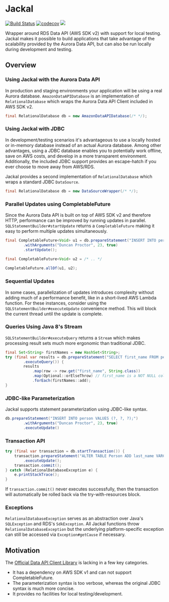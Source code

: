 # Jackal
[![Build Status](https://travis-ci.com/duncpro/jackal.svg?branch=master)](https://travis-ci.com/duncpro/jackal)
[![codecov](https://codecov.io/gh/duncpro/jackal/branch/master/graph/badge.svg?token=B5MZD14GUT)](https://codecov.io/gh/duncpro/jackal)
[![](https://jitpack.io/v/com.duncpro/jackal.svg)](https://jitpack.io/#com.duncpro/jackal)

Wrapper around RDS Data API (AWS SDK v2) with support for local testing.
Jackal makes it possible to build applications that take advantage of the scalability provided by the Aurora Data API,
but can also be run locally during development and testing.

## Overview
### Using Jackal with the Aurora Data API
In production and staging environments your application will be using
a real Aurora database. `AmazonDataAPIDatabase` is an implementation of `RelationalDatabase` which wraps
the Aurora Data API Client included in AWS SDK v2.
```java
final RelationalDatabase db = new AmazonDataAPIDatabase(/* */);
```
### Using Jackal with JDBC
In development/testing scenarios it's advantageous to use a locally hosted or in-memory database instead
of an actual Aurora database. Among other advantages, using a JDBC database enables you to potentially work offline,
save on AWS costs, and develop in a more transparent environment. Additionally, the included JDBC support
provides an escape-hatch if you ever choose to move away from AWS/RDS.

Jackal provides a second implementation of `RelationalDatabase`
which wraps a standard JDBC `DataSource`. 
```java
final RelationalDatabase db = new DataSourceWrapper(/* */);
```
### Parallel Updates using CompletableFuture
Since the Aurora Data API is built on top of AWS SDK v2 and therefore HTTP, performance can be improved by running updates in parallel. 
`SQLStatementBuilder#startUpdate` returns a `CompletableFuture` making it easy to perform multiple updates
simultaneously.
```java
final CompletableFuture<Void> u1 = db.prepareStatement("INSERT INTO person VALUES (?, ?, ?);")
        .withArguments("Duncan Proctor", 23, true)
        .startUpdate();

final CompletableFuture<Void> u2 = /* .. */
        
CompletableFuture.allOf(u1, u2);
```
### Sequential Updates
In some cases, parallelization of updates introduces complexity without adding much of 
a performance benefit, like in a short-lived AWS Lambda function. For these instances, consider using
the `SQLStatementBuilder#executeUpdate` convenience method. This will block the current thread until
the update is complete.

### Queries Using Java 8's Stream
`SQLStatementBuilder#executeQuery` returns a `Stream` which makes processing result sets much more ergonomic than
traditional JDBC.
```java
final Set<String> firstNames = new HashSet<String>;
try (final var results = db.prepareStatement("SELECT first_name FROM person")
        .executeQuery()) {
        results
            .map(row -> row.get("first_name", String.class))
            .map(Optional::orElseThrow) // first_name is a NOT NULL column
            .forEach(firstNames::add);
}
```
### JDBC-like Parameterization
Jackal supports statement parameterization using JDBC-like syntax.

```java
db.prepareStatement("INSERT INTO person VALUES (?, ?, ?);")
        .withArguments("Duncan Proctor", 23, true)
        .executeUpdate()
```

### Transaction API
```java
try (final var transaction = db.startTransaction()) {
    transaction.prepareStatement("ALTER TABLE Person ADD last_name VARCHAR;")
        .executeUpdate();
    transaction.commit();
} catch (RelationalDatabaseException e) {
    e.printStackTrace();
}
```
If `transaction.commit()` never executes successfully, then the transaction will automatically
be rolled back via the try-with-resources block.

### Exceptions
`RelationalDatabaseException` serves as an abstraction over Java's `SQLException` and RDS's `SdkException`.
All Jackal functions throw `RelationalDatabaseException` but the underlying platform-specific exception
can still be accessed via `Exception#getCause` if necessary.

## Motivation
The [Official Data API Client Library](https://github.com/awslabs/rds-data-api-client-library-java) is
  lacking in a few key categories.
  - It has a dependency on AWS SDK v1 and can not support
    CompletableFuture. 
  - The parameterization syntax is too verbose, whereas the original JDBC
    syntax is much more concise.
  - It provides no facilities for local testing/development.

